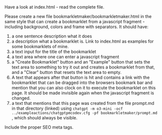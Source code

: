 Have a look at index.html - read the complete file.

Please create a new file bookmarkletmaker/bookmarkletmaker.html in the same style that can create a bookmarklet from 
a javascript fragment - including background, colors and frame with separators. It should have:
1. a one sentence description what it does
2. a description what a bookmarklet is. Link to index.html as examples for some bookmarklets of mine.
3. a text input for the title of the bookmarklet
4. a text area where one can enter a javascript fragment
5. a "Create Bookmarklet" button and an "Example" button that sets the text area to something to try it out and creates a bookmarklet from that,
and a "Clear" button that resets the text area to empty.
6. A text that appears after that button is hit and contains a link with the bookmarklet that can be dragged into 
   the browsers bookmark bar and mention that you can also clock on it to execute the bookmarklet on this page.
   It should be made invisible again when the javascript fragment is changed.
7. a text that mentions that this page was created from the file prompt.md in that directory (linked) using 
   `chatgpt -m o3-mini -ocf ../exampleactions/chatgptpmcodev.cfg -pf bookmarkletmaker/prompt.md` , which should 
   always be visible.

Include the proper SEO meta tags.

